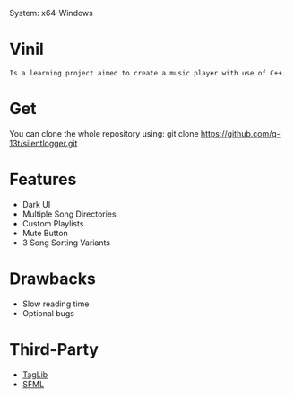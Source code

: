 System: x64-Windows
# Vinil

    Is a learning project aimed to create a music player with use of C++.

# Get
You can clone the whole repository using:
    git clone https://github.com/q-13t/silentlogger.git

# Features
- Dark UI
- Multiple Song Directories
- Custom Playlists
- Mute Button
- 3 Song Sorting Variants

# Drawbacks
- Slow reading time
- Optional bugs

# Third-Party
- [TagLib](https://taglib.org/api/)
- [SFML](https://www.sfml-dev.org/index.php)